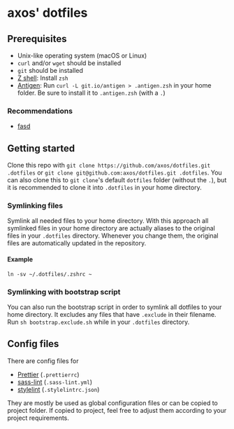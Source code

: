# axos' dotfiles

## Prerequisites
* Unix-like operating system (macOS or Linux)
* `curl` and/or `wget` should be installed
* `git` should be installed
* [Z shell](https://www.zsh.org/): Install `zsh`
* [Antigen](http://antigen.sharats.me/): Run `curl -L git.io/antigen > .antigen.zsh` in your home folder. Be sure to install it to `.antigen.zsh` (with a `.`)

### Recommendations

* [fasd](https://github.com/clvv/fasd)

## Getting started

Clone this repo with `git clone https://github.com/axos/dotfiles.git .dotfiles` or `git clone git@github.com:axos/dotfiles.git .dotfiles`. You can also clone this to `git clone`'s default `dotfiles` folder (without the `.`), but it is recommended to clone it into `.dotfiles` in your home directory.

### Symlinking files

Symlink all needed files to your home directory. With this approach all symlinked files in your home directory are actually aliases to the original files in your `.dotfiles` directory. Whenever you change them, the original files are automatically updated in the repository.

#### Example

`ln -sv ~/.dotfiles/.zshrc ~`

### Symlinking with bootstrap script

You can also run the bootstrap script in order to symlink all dotfiles to your home directory. It excludes any files that have `.exclude` in their filename. Run `sh bootstrap.exclude.sh` while in your `.dotfiles` directory.

## Config files

There are config files for
* [Prettier](https://prettier.io/) (`.prettierrc`)
* [sass-lint](https://github.com/sasstools/sass-lint) (`.sass-lint.yml`)
* [stylelint](https://stylelint.io/) (`.stylelintrc.json`)

They are mostly be used as global configuration files or can be copied to project folder. If copied to project, feel free to adjust them according to your project requirements.
